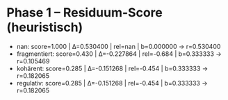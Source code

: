 # Phase 1 – Residuum-Score (heuristisch)

- nan: score=1.000 | Δ=0.530400 | rel=nan | b=0.000000 → r=0.530400
- fragmentiert: score=0.430 | Δ=-0.227864 | rel=-0.684 | b=0.333333 → r=0.105469
- kohärent: score=0.285 | Δ=-0.151268 | rel=-0.454 | b=0.333333 → r=0.182065
- regulativ: score=0.285 | Δ=-0.151268 | rel=-0.454 | b=0.333333 → r=0.182065